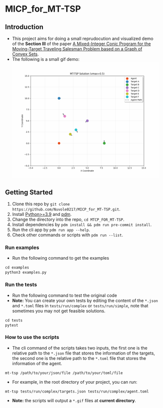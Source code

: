 # MICP_for_MT-TSP

## Introduction

- This project aims for doing a small reprudocution and visualized demo of the **Section III** of the paper [A Mixed-Integer Conic Program for the Moving-Target Traveling Salesman Problem based on a Graph of Convex Sets](https://rap-lab.github.io/documents/publications/2024_IROS_MTTSP_MICP_Allen_cam.pdf).
- The following is a small gif demo:
![MT-TSP-demo](asserts/mt_tsp_2.gif)

## Getting Started

1. Clone this repo by `git clone https://github.com/Nuvole0217/MICP_for_MT-TSP.git`.
2. Install [Python>=3.9](https://www.python.org) and [pdm](https://pdm-project.org/en/latest/).
3. Change the directory into the repo, `cd MTCP_FOR_MT-TSP`.
4. Install dependencies by `pdm install && pdm run pre-commit install`.
5. Run the cli app by `pdm run app --help`.
6. Check other commands or scripts with `pdm run --list`.

### Run examples

- Run the following command to get the examples

```shell
cd examples
python3 examples.py
```

### Run the tests

- Run the following command to test the original code
- **Note:** You can create your own tests by editing the content of the `*.json` and `*.toml` files in `tests/run/complex` or `tests/run/simple`, note that sometimes you may not get feasible solutions.

```shell
cd tests
pytest
```

### How to use the scripts

- The cli command of the scripts takes two inputs, the first one is the relative path to the `*.json` file that stores the information of the targets, the second one is the relative path to the `*.toml` file that stores the information of the agent.

```shell
mt-tsp /path/to/your/json/file /path/to/your/toml/file
```

- For example, in the root directory of your project, you can run:

```shell
mt-tsp tests/run/complex/targets.json tests/run/complex/agent.toml
```

- **Note:** the scripts will output a `*.gif` files at **current directory**.
